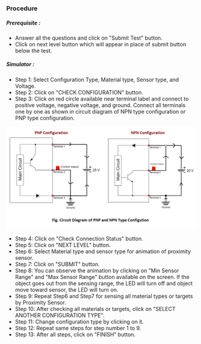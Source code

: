 ### Procedure

##### Prerequisite : 
- Answer all the questions and click on "Submit Test" button.
- Click on next level button which will appear in place of submit button below the test.

##### Simulator :
- Step 1: Select Configuration Type, Material type, Sensor type, and Voltage.
- Step 2: Click on "CHECK CONFIGURATION" button.
- Step 3: Click on red circle available near terminal label and connect to positive voltage, negative voltage, and ground.
Connect all terminals one by one as shown in circuit diagram of NPN type configuration or PNP type configuration. 

![1](images/figure6.png)

- Step 4: Click on "Check Connection Status" button. 
- Step 5: Click on "NEXT LEVEL" button.
- Step 6: Select Material type and sensor type for animation of proximity sensor.
- Step 7: Click on "SUBMIT" button.
- Step 8: You can observe the animation by clicking on "Min Sensor Range" and "Max Sensor Range" button available on the screen. If the object goes out from the sensing range, the LED will turn off and object move toward sensor, the LED will turn on.
- Step 9: Repeat Step6 and Step7 for sensing all material types or targets by Proximity Sensor.
- Step 10: After checking all materials or targets, click on "SELECT ANOTHER CONFIGURATION TYPE".
- Step 11: Change configuration type by clicking on it.
- Step 12: Repeat same steps for step number 1 to 9.
- Step 13: After all steps, click on "FINISH" button.